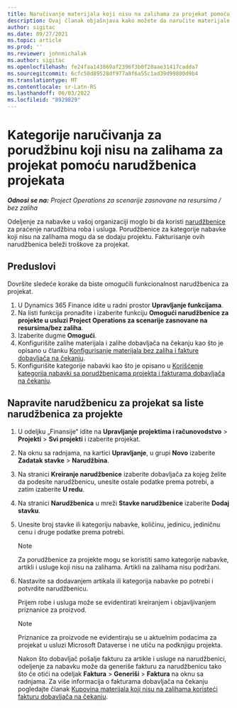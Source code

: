 ```yaml
---
title: Naručivanje materijala koji nisu na zalihama za projekat pomoću narudžbenica projekata
description: Ovaj članak objašnjava kako možete da naručite materijale koji nisu na zalihama za projekat pomoću narudžbenica projekata.
author: sigitac
ms.date: 09/27/2021
ms.topic: article
ms.prod: ''
ms.reviewer: johnmichalak
ms.author: sigitac
ms.openlocfilehash: fe24faa143869af2396f3b0f28aae31417cadda7
ms.sourcegitcommit: 6cfc50d89528df977a8f6a55c1ad39d99800d9b4
ms.translationtype: MT
ms.contentlocale: sr-Latn-RS
ms.lasthandoff: 06/03/2022
ms.locfileid: "8929829"
---
```

# <a name="order-procurement-categories-or-non-stocked-materials-for-a-project-using-project-purchase-orders"></a>Kategorije naručivanja za porudžbinu koji nisu na zalihama za projekat pomoću narudžbenica projekata

_**Odnosi se na:** Project Operations za scenarije zasnovane na resursima / bez zaliha_

Odeljenje za nabavke u vašoj organizaciji moglo bi da koristi [narudžbenice](/dynamics365/supply-chain/procurement/purchase-order-overview) za praćenje narudžbina roba i usluga. Porudžbenice za kategorije nabavke koji nisu na zalihama mogu da se dodaju projektu. Fakturisanje ovih narudžbenica beleži troškove za projekat.

## <a name="prerequisites"></a>Preduslovi
Dovršite sledeće korake da biste omogućili funkcionalnost narudžbenica za projekat.

1. U Dynamics 365 Finance idite u radni prostor **Upravljanje funkcijama**.
2. Na listi funkcija pronađite i izaberite funkciju **Omogući narudžbenice za projekte u usluzi Project Operations za scenarije zasnovane na resursima/bez zaliha**.
3. Izaberite dugme **Omogući**.
4. Konfigurišite zalihe materijala i zalihe dobavljača na čekanju kao što je opisano u članku [Konfigurisanje materijala bez zaliha i fakture dobavljača na čekanju](configure-materials-nonstocked.md).
5. Konfigurišite kategorije nabavki kao što je opisano u [Korišćenje kategorija nabavki sa porudžbenicama projekta i fakturama dobavljača na čekanju](configure-procurement-categories.md).

## <a name="create-a-project-purchase-order-from-the-project-purchase-order-list"></a>Napravite narudžbenicu za projekat sa liste narudžbenica za projekte

1. U odeljku „Finansije“ idite na **Upravljanje projektima i računovodstvo** > **Projekti** > **Svi projekti** i izaberite projekat.
2. Na oknu sa radnjama, na kartici **Upravljanje**, u grupi **Novo** izaberite **Zadatak stavke** > **Narudžbina**.
3. Na stranici **Kreiranje narudžbenice** izaberite dobavljača za kojeg želite da podesite narudžbenicu, unesite ostale podatke prema potrebi, a zatim izaberite **U redu**.
4. Na stranici **Narudžbenica** u mreži **Stavke narudžbenice** izaberite **Dodaj stavku**.
5. Unesite broj stavke ili kategoriju nabavke, količinu, jedinicu, jediničnu cenu i druge podatke prema potrebi.

    > [!NOTE]
    > Za porudžbenice za projekte mogu se koristiti samo kategorije nabavke, artikli i usluge koji nisu na zalihama. Artikli na zalihama nisu podržani.

6. Nastavite sa dodavanjem artikala ili kategorija nabavke po potrebi i potvrdite narudžbenicu.

    Prijem robe i usluga može se evidentirati kreiranjem i objavljivanjem priznanice za proizvod.

    > [!NOTE]
    > Priznanice za proizvode ne evidentiraju se u aktuelnim podacima za projekat u usluzi Microsoft Dataverse i ne utiču na podknjigu projekta.

    Nakon što dobavljač pošalje fakturu za artikle i usluge na narudžbenici, odeljenje za nabavku može da generiše fakturu za narudžbenicu tako što će otići na odeljak **Faktura** > **Generiši** > **Faktura** na oknu sa radnjama. Za više informacija o fakturama dobavljača na čekanju pogledajte članak [Kupovina materijala koji nisu na zalihama koristeći fakturu dobavljača na čekanju](pending-vendor-invoices.md).

